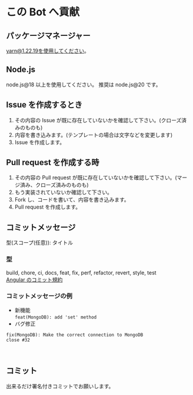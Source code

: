 # この Bot へ貢献

## パッケージマネージャー

yarn@1.22.19を使用してください。

## Node.js

node.js@18 以上を使用してください。
推奨は node.js@20 です。

## Issue を作成するとき

1. その内容の Issue が既に存在していないかを確認して下さい。(クローズ済みのものも)
2. 内容を書き込みます。(テンプレートの場合は文字などを変更します)
3. Issue を作成します。

## Pull request を作成する時

1. その内容の Pull request が既に存在していないかを確認して下さい。(マージ済み、クローズ済みのものも)
2. もう実装されていないか確認して下さい。
3. Fork し、コードを書いて、内容を書き込みます。
4. Pull request を作成します。

## コミットメッセージ

型(スコープ(任意)): タイトル

### 型

build, chore, ci, docs, feat, fix, perf, refactor, revert, style, test<br/>
[Angular のコミット規約](https://github.com/angular/angular/blob/main/CONTRIBUTING.md#type)

### コミットメッセージの例

- 新機能<br>
  `feat(MongoDB): add 'set' method`<br>
- バグ修正

```
fix(MongoDB): Make the correct connection to MongoDB
close #32
```

<br>

## コミット

出来るだけ署名付きコミットでお願いします。
